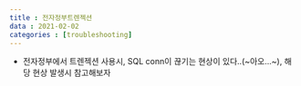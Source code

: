 ```yaml
---
title : 전자정부트렌젝션
data : 2021-02-02
categories : [troubleshooting]
---
```


- 전자정부에서 트렌젝션 사용시, SQL conn이 끊기는 현상이 있다..(~아오...~), 해당 현상 발생시 참고해보자 
